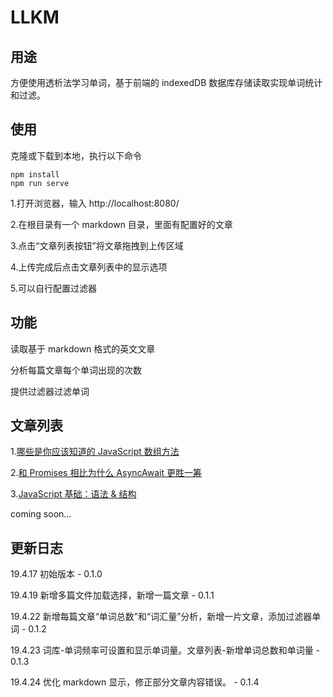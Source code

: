 # LLKM

## 用途
方便使用透析法学习单词，基于前端的 indexedDB 数据库存储读取实现单词统计和过滤。

## 使用
克隆或下载到本地，执行以下命令

```
npm install
npm run serve
```

1.打开浏览器，输入 http://localhost:8080/

2.在根目录有一个 markdown 目录，里面有配置好的文章

3.点击“文章列表按钮”将文章拖拽到上传区域

4.上传完成后点击文章列表中的显示选项

5.可以自行配置过滤器

## 功能
读取基于 markdown 格式的英文文章

分析每篇文章每个单词出现的次数

提供过滤器过滤单词

## 文章列表

1.[哪些是你应该知道的 JavaScript 数组方法](./markdown/哪些是你应该知道的%20JavaScript%20数组方法.md)

2.[和 Promises 相比为什么 AsyncAwait 更胜一筹](./markdown/和%20Promises%20相比为什么%20AsyncAwait%20更胜一筹.md)

3.[JavaScript 基础：语法 & 结构](./markdown/JavaScript%20基础%20语法%20%26%20结构.md)

coming soon...

## 更新日志

19.4.17 初始版本 - 0.1.0

19.4.19 新增多篇文件加载选择，新增一篇文章 - 0.1.1

19.4.22 新增每篇文章“单词总数”和“词汇量”分析，新增一片文章，添加过滤器单词 - 0.1.2

19.4.23 词库-单词频率可设置和显示单词量。文章列表-新增单词总数和单词量 - 0.1.3

19.4.24 优化 markdown 显示，修正部分文章内容错误。 - 0.1.4
